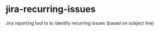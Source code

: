 # jira-recurring-issues
Jira reporting tool to to identify recurring issues (based on subject line)

